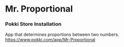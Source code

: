 Mr. Proportional
=================


### Pokki Store Installation

App that determines proportions between two numbers. https://www.pokki.com/app/Mr-Proportional
